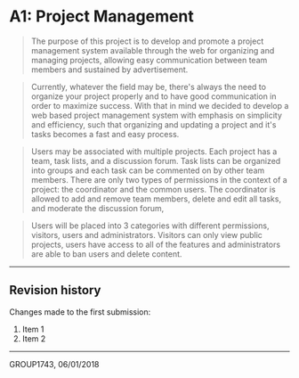 # A1: Project Management

> The purpose of this project is to develop and promote a project management system available through the web for organizing and managing projects, allowing easy communication between team members and sustained by advertisement.

>Currently, whatever the field may be, there's always the need to organize your project properly and to have good communication in order to maximize success. With that in mind we decided to develop a web based project management system with emphasis on simplicity and efficiency, such that organizing and updating a project and it's tasks becomes a fast and easy process. 

>  Users may be associated with multiple projects. Each project has a team, task lists, and a discussion forum. Task lists can be organized into groups and each task can be commented on by other team members. There are only two types of permissions in the context of a project: the coordinator and the common users. The coordinator is allowed to add and remove team members, delete and edit all tasks, and moderate the discussion forum,

> Users will be placed into 3 categories with different permissions, visitors, users and administrators. Visitors can only view public projects, users have access to all of the features and administrators are able to ban users and delete content.

 
***
 
## Revision history
 
Changes made to the first submission:
1. Item 1
1. Item 2
 
***
 
GROUP1743, 06/01/2018

